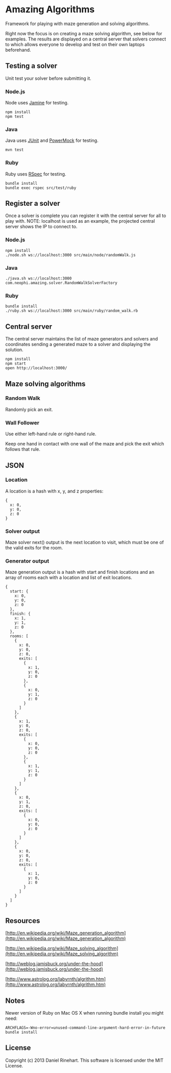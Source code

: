 # Amazing Algorithms

Framework for playing with maze generation and solving algorithms.

Right now the focus is on creating a maze solving algorithm, see below for examples. The results are displayed on a central server that solvers connect to which allows everyone to develop and test on their own laptops beforehand.

## Testing a solver

Unit test your solver before submitting it.

### Node.js

Node uses [Jamine](http://jasmine.github.io/1.3/introduction.html) for testing.

```
npm install
npm test
```

### Java

Java uses [JUnit](http://junit.org/) and [PowerMock](https://code.google.com/p/powermock/) for testing.

```
mvn test
```

### Ruby

Ruby uses [RSpec](http://rspec.info/) for testing.

```
bundle install
bundle exec rspec src/test/ruby
```

## Register a solver

Once a solver is complete you can register it with the central server for all to play with. NOTE: localhost is used as an example, the projected central server shows the IP to connect to.

### Node.js

```
npm install
./node.sh ws://localhost:3000 src/main/node/randomWalk.js
```

### Java

```
./java.sh ws://localhost:3000 com.neophi.amazing.solver.RandomWalkSolverFactory
```

### Ruby

```
bundle install
./ruby.sh ws://localhost:3000 src/main/ruby/random_walk.rb
```

## Central server

The central server maintains the list of maze generators and solvers and coordinates sending a generated maze to a solver and displaying the solution.

```
npm install
npm start
open http://localhost:3000/
```

## Maze solving algorithms

### Random Walk

Randomly pick an exit.

### Wall Follower

Use either left-hand rule or right-hand rule. 

Keep one hand in contact with one wall of the maze and pick the exit which follows that rule.

## JSON

### Location

A location is a hash with x, y, and z properties:

```
{
  x: 0,
  y: 0,
  z: 0
}
```

### Solver output

Maze solver next() output is the next location to visit, which must be one of the valid exits for the room.

### Generator output

Maze generation output is a hash with start and finish locations and an array of rooms each with a location and list of exit locations.

```
{
  start: {
    x: 0,
    y: 0,
    z: 0
  },
  finish: {
    x: 1,
    y: 1,
    z: 0
  },
  rooms: [
    {
      x: 0,
      y: 0,
      z: 0,
      exits: [
        {
          x: 1,
          y: 0,
          z: 0
        },
        {
          x: 0,
          y: 1,
          z: 0
        }
      ]
    },
    {
      x: 1,
      y: 0,
      z: 0,
      exits: [
        {
          x: 0,
          y: 0,
          z: 0
        },
        {
          x: 1,
          y: 1,
          z: 0
        }
      ]
    },
    {
      x: 0,
      y: 1,
      z: 0,
      exits: [
        {
          x: 0,
          y: 0,
          z: 0
        }
      ]
    },
    {
      x: 0,
      y: 0,
      z: 0,
      exits: [
        {
          x: 1,
          y: 0,
          z: 0
        }
      ]
    }
  ]
}
```

## Resources

[http://en.wikipedia.org/wiki/Maze_generation_algorithm](http://en.wikipedia.org/wiki/Maze_generation_algorithm)

[http://en.wikipedia.org/wiki/Maze_solving_algorithm](http://en.wikipedia.org/wiki/Maze_solving_algorithm)

[http://weblog.jamisbuck.org/under-the-hood](http://weblog.jamisbuck.org/under-the-hood)

[http://www.astrolog.org/labyrnth/algrithm.htm](http://www.astrolog.org/labyrnth/algrithm.htm)

## Notes

Newer version of Ruby on Mac OS X when running bundle install you might need:

```
ARCHFLAGS=-Wno-error=unused-command-line-argument-hard-error-in-future bundle install
```

## License

Copyright (c) 2013 Daniel Rinehart. This software is licensed under the MIT License.
